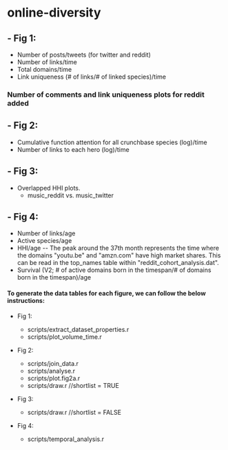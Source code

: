 # online-diversity
## - Fig 1:
  * Number of posts/tweets (for twitter and reddit)
  * Number of links/time
  * Total domains/time
  * Link uniqueness (# of links/# of linked species)/time
  ### Number of comments and link uniqueness plots for reddit added

## - Fig 2:
  * Cumulative function attention for all crunchbase species (log)/time
  * Number of links to each hero (log)/time
  
## - Fig 3:
  * Overlapped HHI plots.
    - music_reddit vs. music_twitter

## - Fig 4:
  * Number of links/age
  * Active species/age
  * HHI/age -- The peak around the 37th month represents the time where the domains "youtu.be" and "amzn.com" have high market shares. This can be read in the top_names table within "reddit_cohort_analysis.dat".
  * Survival (V2; # of active domains born in the timespan/# of domains born in the timespan)/age

#### To generate the data tables for each figure, we can follow the below instructions:
- Fig 1:
  + scripts/extract_dataset_properties.r
  + scripts/plot_volume_time.r
- Fig 2:
  + scripts/join_data.r
  + scripts/analyse.r
  + scripts/plot.fig2a.r
  + scripts/draw.r //shortlist = TRUE

- Fig 3:
  + scripts/draw.r //shortlist = FALSE

- Fig 4:
  + scripts/temporal_analysis.r
